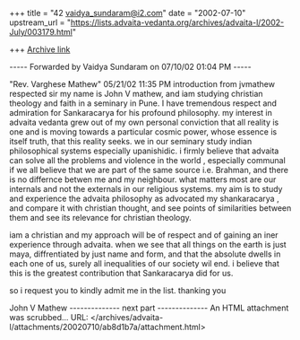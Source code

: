+++
title = "42 vaidya_sundaram@i2.com"
date = "2002-07-10"
upstream_url = "https://lists.advaita-vedanta.org/archives/advaita-l/2002-July/003179.html"

+++
[Archive link](https://lists.advaita-vedanta.org/archives/advaita-l/2002-July/003179.html)

----- Forwarded by Vaidya Sundaram on 07/10/02 01:04 PM -----

"Rev. Varghese Mathew" <mathew49 at bgl.vsnl.net.in>
05/21/02 11:35 PM
introduction from jvmathew
respected sir
  my name is John V mathew, and iam studying christian theology and
faith in a seminary in Pune. I have tremendous respect and admiration
for Sankaracarya for his profound philosophy. my interest in advaita
vedanta grew out of my own personal conviction that all reality is one
and is moving towards a particular cosmic power, whose essence is itself
truth, that this reality seeks. we in our seminary study indian
philosophical systems especially upanishidic. i firmly believe that
advaita can solve all the problems and  violence in the world ,
especially communal if we all believe that we are part of the same
source i.e. Brahman, and there is no differnce betwen me and my
neighbour. what matters most are our internals and not the externals in
our religious systems.
my aim is to study and experience the advaita philosophy as advocated my
shankaracarya , and compare it with christian thought, and see points of
similarities between them and see its relevance for christian theology.

iam a christian and my approach will be of respect and of gaining an
iner experience through advaita. when we see that all things on the
earth is just maya, diffrentiated by just name and form,  and that the
absolute dwells in each one of us, surely all inequalities of our
society wil end. i believe that this is the greatest contribution that
Sankaracarya did for us.

so i request you to kindly admit me in the list.
thanking you

John V Mathew
-------------- next part --------------
An HTML attachment was scrubbed...
URL: </archives/advaita-l/attachments/20020710/ab8d1b7a/attachment.html>
